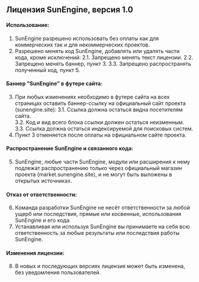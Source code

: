 ## Лицензия SunEngine, версия 1.0

#### Использование:
1. SunEngine разрешено использовать без оплаты как для коммерческих так и для некоммерческих проектов.
2. Разрешено менять код SunEngine, добавлять или удалять части кода, кроме исключений:
  2.1. Запрещено менять текст лицензии.
  2.2. Запрещено менять баннер, пункт 3.
  3.3. Запрещено распространять полученный код, пункт 5.

#### Баннер "SunEngine" в футере сайта:
3. При любых изменениях необходимо в футере сайта на всех страницах оставить баннер-ссылку на официальный сайт проекта (sunengine.site):
  3.1. Ссылка должна остаться видна посетителям сайта.  
  3.2. Код и вид всего блока ссылки должен остаться неизменным. 
  3.3. Ссылка должна остаться индексируемой для поисковых систем. 
4. Пункт 3 отменяется после оплаты на официальном сайте проекта.

#### Распространение SunEngine и связанного кода:
5. SunEngine, любые части SunEngine, модули или расширения к нему подлежат распространению только через официальный магазин проекта (market.sunengine.site), и не могут быть  выложены в открытых источниках.

#### Отказ от ответственности:
6. Команда разработки SunEngine не несёт ответственности за любой ущерб или последствия, прямые или косвенные, использования SunEngine и его кода.
7. Устанавливая или используя SunEngine вы принимаете на себя всю ответственность за любые результаты или последствия работы SunEngine.

#### Изменения лицензии:
8. В новых и последующих версиях лицензия может быть изменена, без уведомления пользователей.
